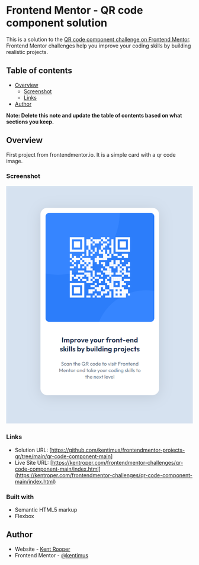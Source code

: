 # Frontend Mentor - QR code component solution

This is a solution to the [QR code component challenge on Frontend Mentor](https://www.frontendmentor.io/challenges/qr-code-component-iux_sIO_H). Frontend Mentor challenges help you improve your coding skills by building realistic projects. 

## Table of contents

- [Overview](#overview)
  - [Screenshot](#screenshot)
  - [Links](#links)
- [Author](#author)


**Note: Delete this note and update the table of contents based on what sections you keep.**

## Overview

First project from frontendmentor.io. It is a simple card with a qr code image.

### Screenshot

![](./screenshot.png)

### Links
- Solution URL: [https://github.com/kentimus/frontendmentor-projects-qr/tree/main/qr-code-component-main] 
- Live Site URL: [https://kentroper.com/frontendmentor-challenges/qr-code-component-main/index.html](https://kentroper.com/frontendmentor-challenges/qr-code-component-main/index.html)


### Built with

- Semantic HTML5 markup
- Flexbox

## Author

- Website - [Kent Rooper](https://kentroper.com/frontendmentor-challenges/)
- Frontend Mentor - [@kentimus](https://www.frontendmentor.io/profile/kentimus)

